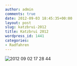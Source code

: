 ```yaml
---
author: admin
comments: true
date: 2012-09-03 18:45:35+00:00
layout: post
slug: katzbrui-2012
title: Katzbrui 2012
wordpress_id: 1441
categories:
- Radfahren
---
```


![2012 09 02 17 28 44](https://andydunkel.net/assets/uploads/2012/09/2012-09-02-17.28.44.jpg)




 

